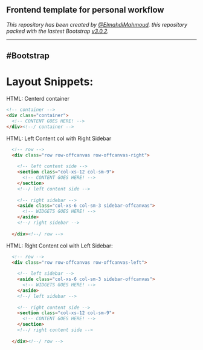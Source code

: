 Frontend template for personal workflow
---

*This repository has been created by [@ElmahdiMahmoud](ElmahdiMahmoud). this repository packed with the lastest Bootstrap [v3.0.2](http://getbootstrap.com/).*

---
#Bootstrap
--
Layout Snippets:
===
HTML: Centerd container
```html
<!-- container -->
<div class="container">
  <!-- CONTENT GOES HERE! -->
</div><!--/ container -->

```
HTML: Left Content col with Right Sidebar
```html
  <!-- row -->
  <div class="row row-offcanvas row-offcanvas-right">
  
    <!-- left content side -->
    <section class="col-xs-12 col-sm-9">
      <!-- CONTENT GOES HERE! -->
    </section>
    <!--/ left content side -->
    
    <!-- right sidebar -->
    <aside class="col-xs-6 col-sm-3 sidebar-offcanvas">
      <!-- WIDGETS GOES HERE! -->
    </aside>
    <!--/ right sidebar -->
    
  </div><!--/ row -->
```

HTML: Right Content col with Left Sidebar:
```html
  <!-- row -->
  <div class="row row-offcanvas row-offcanvas-left">
  
    <!-- left sidebar -->
    <aside class="col-xs-6 col-sm-3 sidebar-offcanvas">
      <!-- WIDGETS GOES HERE! -->
    </aside>
    <!--/ left sidebar -->
    
    <!-- right content side -->
    <section class="col-xs-12 col-sm-9">
      <!-- CONTENT GOES HERE! -->
    </section>
    <!--/ right content side -->
    
  </div><!--/ row -->
```
